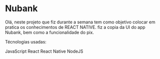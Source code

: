# Nubank
Olá, neste projeto que fiz durante a semana tem como objetivo colocar em pratica os conhecimentos de REACT NATIVE. fiz a copia da UI do app Nubank, bem como a funcionalidade do pix. 

Técnologias usadas:

JavaScript
React
React Native
NodeJS

